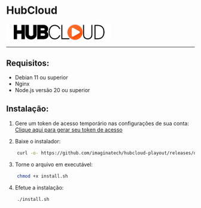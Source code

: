 # HubCloud

<picture>
  <source media="(prefers-color-scheme: dark)" srcset="/docs/images/logo-dark.png">
  <img alt="HubCloud logo" src="/docs/images/logo-light.png" style="max-width: 280px; height: auto;">
</picture>

---

## Requisitos:

- Debian 11 ou superior
- Nginx
- Node.js versão 20 ou superior


## Instalação:

1. Gere um token de acesso temporário nas configurações de sua conta:
   [Clique aqui para gerar seu token de acesso](https://github.com/settings/tokens)
   
3. Baixe o instalador:
```bash
    curl -o- https://github.com/imaginatech/hubcloud-playout/releases/download/1.0/install.sh | bash
```
3. Torne o arquivo em executável:
```bash
    chmod +x install.sh
```
4. Efetue a instalação:
```bash
    ./install.sh
```

